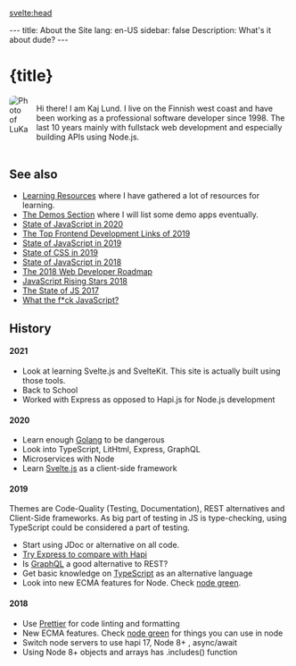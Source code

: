 <script context="module">
  //export const hydrate="dev"
  //export const router="browser"
  //export const prerender=true
</script>

<svelte:head>

  <title>About - kajlund.com</title>
</svelte:head>
---
title: About the Site
lang: en-US
sidebar: false
Description: What's it about dude?
---

# {title}

<div class="presentation">
  <img src="img/lukamannenmercury.jpg" alt="Photo of LuKa">
  <p class="description">Hi there! I am Kaj Lund. I live on the Finnish west coast and have been working as a professional software developer since 1998. The last 10 years mainly with fullstack web development and especially building APIs using Node.js.</p>
</div>

## See also

- [Learning Resources](/learning) where I have gathered a lot of resources for learning.
- [The Demos Section](/demos) where I will list some demo apps eventually.
- [State of JavaScript in 2020](https://2020.stateofjs.com/)
- [The Top Frontend Development Links of 2019](https://superhighway.dev/frontend-2019)
- [State of JavaScript in 2019](https://2019.stateofjs.com/)
- [State of CSS in 2019](https://2019.stateofcss.com/)
- [State of JavaScript in 2018](https://stateofjs.com/)
- [The 2018 Web Developer Roadmap](https://codeburst.io/the-2018-web-developer-roadmap-826b1b806e8d)
- [JavaScript Rising Stars 2018](https://risingstars.js.org/2018/en/)
- [The State of JS 2017](https://2017.stateofjs.com/2017/front-end/results/)
- [What the f\*ck JavaScript?](https://github.com/denysdovhan/wtfjs#readme)

## History

#### 2021

- Look at learning Svelte.js and SvelteKit. This site is actually built using those tools.
- Back to School
- Worked with Express as opposed to Hapi.js for Node.js development

#### 2020

- Learn enough [Golang](https://golang.org/) to be dangerous
- Look into TypeScript, LitHtml, Express, GraphQL
- Microservices with Node
- Learn [Svelte.js](https://svelte.dev/) as a client-side framework

#### 2019

Themes are Code-Quality (Testing, Documentation), REST alternatives and Client-Side frameworks. As big part of testing in JS is type-checking, using TypeScript could be considered a part of testing.

- Start using JDoc or alternative on all code.
- [Try Express to compare with Hapi](https://www.udemy.com/all-about-nodejs/)
- Is [GraphQL](https://graphql.org/) a good alternative to REST?
- Get basic knowledge on [TypeScript](https://www.typescriptlang.org/) as an alternative language
- Look into new ECMA features for Node. Check [node green](https://node.green/).

#### 2018

- Use [Prettier](https://github.com/prettier/prettier) for code linting and formatting
- New ECMA features. Check [node green](https://node.green/) for things you can use in node
- Switch node servers to use hapi 17, Node 8+ , async/await
- Using Node 8+ objects and arrays has .includes() function

<style>
  .presentation {
    display: flex;
    justify-content: space-between;
    align-items: flex-start;
    margin-bottom: 2rem;
  }

  .description {
    margin-left: 10px;
  }

  img {
    border-radius: 8px;
    max-height: 150px;
  }
</style>
